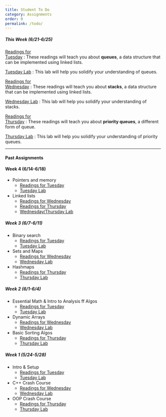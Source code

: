 ```yaml
---
title: Student To Do
category: Assignments
order: 0
permalink: /todo/
---
```


##### This Week (6/21-6/25)
[Readings for<br>Tuesday](/sm21/wk5#tues)
: These readings will teach you about **queues**, a data structure that can be implemented using linked lists.

[Tuesday Lab](/sm21/lab12/)
: This lab will help you solidify your understanding of queues.

[Readings for<br>Wednesday](/sm21/wk5#weds)
: These readings will teach you about **stacks**, a data structure that can be implemented using linked lists.

[Wednesday Lab](/sm21/lab13/)
: This lab will help you solidify your understanding of stacks.

[Readings for<br>Thursday](/sm21/wk5#thurs)
: These readings will teach you about **priority queues**, a different form of queue.

[Thursday Lab](/sm21/lab14/)
: This lab will help you solidify your understanding of priority queues.

---

#### Past Assignments

#### Week 4 (6/14-6/18)
- Pointers and memory
	- [Readings for Tuesday](/sm21/wk4#tues)
	- [Tuesday Lab](/sm21/lab10)
- Linked lists
	- [Readings for Wednesday](/sm21/wk4#weds)
	- [Readings for Thursday](/sm21/wk4#thurs)
	- [Wednesday/Thursday Lab](/sm21/lab11)

##### Week 3 (6/7-6/11)
- Binary search
	- [Readings for Tuesday](/sm21/wk3#tues)  
	- [Tuesday Lab](/sm21/lab07)  
- Sets and Maps
	- [Readings for Wednesday](/sm21/wk3#weds)  
	- [Wednesday Lab](/sm21/lab08)  
- Hashmaps
	- [Readings for Thursday](/sm21/wk3#thurs)  
	- [Thursday Lab](/sm21/lab09)  

##### Week 2 (6/1-6/4)
- Essential Math & Intro to Analysis ff Algos
	- [Readings for Tuesday](/sm21/wk2#tues)
	- [Tuesday Lab](/sm21/lab04)
- Dynamic Arrays
	- [Readings for Wednesday](/sm21/wk2#weds)
	- [Wednesday Lab](/sm21/lab05)
- Basic Sorting Algos
	- [Readings for Thursday](/sm21/wk2#thurs)
	- [Thursday Lab](/sm21/lab06)

##### Week 1 (5/24-5/28)
- Intro & Setup
	- [Readings for Tuesday](/sm21/wk1#tues)
	- [Tuesday Lab](/sm21/lab01)
- C++ Crash Course
	- [Readings for Wednesday](/sm21/wk1#weds)
	- [Wednesday Lab](/sm21/lab02)
- OOP Crash Course
	- [Readings for Thursday](/sm21/wk1#thurs)
	- [Thursday Lab](/sm21/lab03)